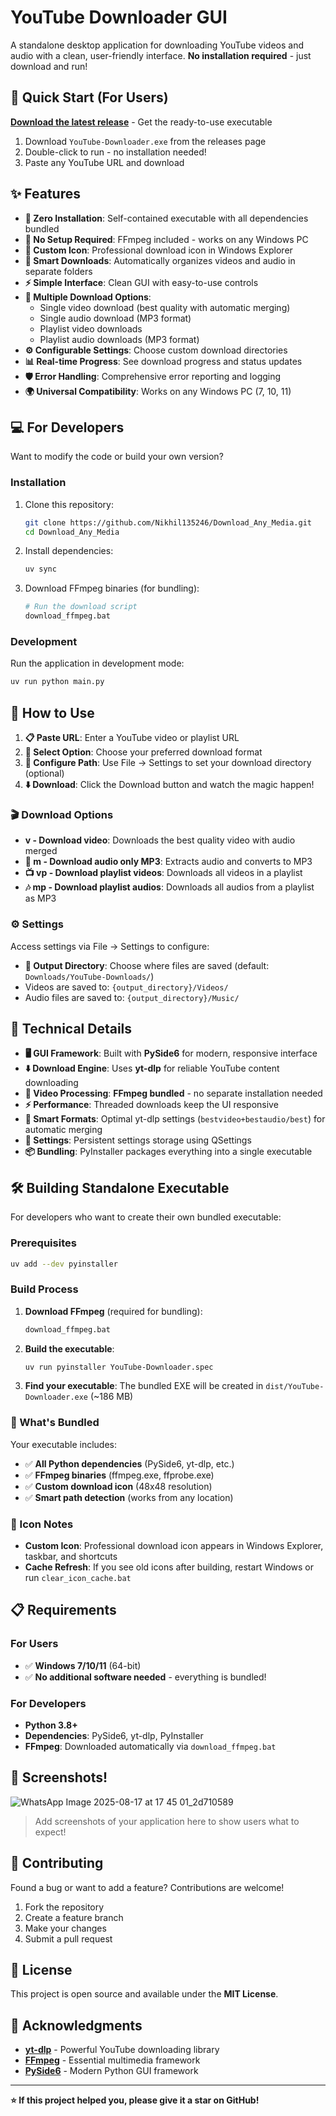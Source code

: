 # YouTube Downloader GUI

A standalone desktop application for downloading YouTube videos and audio with a clean, user-friendly interface. **No installation required** - just download and run!

## 🚀 Quick Start (For Users)

**[Download the latest release](https://github.com/Nikhil135246/Download_Any_Media/releases)** - Get the ready-to-use executable

1. Download `YouTube-Downloader.exe` from the releases page
2. Double-click to run - no installation needed!
3. Paste any YouTube URL and download

## ✨ Features

- **🎯 Zero Installation**: Self-contained executable with all dependencies bundled
- **🔧 No Setup Required**: FFmpeg included - works on any Windows PC
- **🎨 Custom Icon**: Professional download icon in Windows Explorer
- **📁 Smart Downloads**: Automatically organizes videos and audio in separate folders
- **⚡ Simple Interface**: Clean GUI with easy-to-use controls
- **🎵 Multiple Download Options**:
  - Single video download (best quality with automatic merging)
  - Single audio download (MP3 format)
  - Playlist video downloads
  - Playlist audio downloads (MP3 format)
- **⚙️ Configurable Settings**: Choose custom download directories
- **📊 Real-time Progress**: See download progress and status updates
- **🛡️ Error Handling**: Comprehensive error reporting and logging
- **🌍 Universal Compatibility**: Works on any Windows PC (7, 10, 11)

## 💻 For Developers

Want to modify the code or build your own version?

### Installation

1. Clone this repository:
   ```bash
   git clone https://github.com/Nikhil135246/Download_Any_Media.git
   cd Download_Any_Media
   ```

2. Install dependencies:
   ```bash
   uv sync
   ```

3. Download FFmpeg binaries (for bundling):
   ```bash
   # Run the download script
   download_ffmpeg.bat
   ```

### Development

Run the application in development mode:
```bash
uv run python main.py
```

## 📖 How to Use

1. **📋 Paste URL**: Enter a YouTube video or playlist URL
2. **🎯 Select Option**: Choose your preferred download format
3. **📁 Configure Path**: Use File → Settings to set your download directory (optional)
4. **⬇️ Download**: Click the Download button and watch the magic happen!

### 🎬 Download Options

- **v - Download video**: Downloads the best quality video with audio merged
- **🎵 m - Download audio only MP3**: Extracts audio and converts to MP3
- **📺 vp - Download playlist videos**: Downloads all videos in a playlist
- **🎶 mp - Download playlist audios**: Downloads all audios from a playlist as MP3

### ⚙️ Settings

Access settings via File → Settings to configure:
- **📂 Output Directory**: Choose where files are saved (default: `Downloads/YouTube-Downloads/`)
- Videos are saved to: `{output_directory}/Videos/`
- Audio files are saved to: `{output_directory}/Music/`

## 🔧 Technical Details

- **🖥️ GUI Framework**: Built with **PySide6** for modern, responsive interface
- **⬇️ Download Engine**: Uses **yt-dlp** for reliable YouTube content downloading
- **🎥 Video Processing**: **FFmpeg bundled** - no separate installation needed
- **⚡ Performance**: Threaded downloads keep the UI responsive
- **🎯 Smart Formats**: Optimal yt-dlp settings (`bestvideo+bestaudio/best`) for automatic merging
- **💾 Settings**: Persistent settings storage using QSettings
- **📦 Bundling**: PyInstaller packages everything into a single executable

## 🛠️ Building Standalone Executable

For developers who want to create their own bundled executable:

### Prerequisites
```bash
uv add --dev pyinstaller
```

### Build Process
1. **Download FFmpeg** (required for bundling):
   ```bash
   download_ffmpeg.bat
   ```

2. **Build the executable**:
   ```bash
   uv run pyinstaller YouTube-Downloader.spec
   ```

3. **Find your executable**: The bundled EXE will be created in `dist/YouTube-Downloader.exe` (~186 MB)

### 🎨 What's Bundled

Your executable includes:
- ✅ **All Python dependencies** (PySide6, yt-dlp, etc.)
- ✅ **FFmpeg binaries** (ffmpeg.exe, ffprobe.exe) 
- ✅ **Custom download icon** (48x48 resolution)
- ✅ **Smart path detection** (works from any location)

### 🔧 Icon Notes
- **Custom Icon**: Professional download icon appears in Windows Explorer, taskbar, and shortcuts
- **Cache Refresh**: If you see old icons after building, restart Windows or run `clear_icon_cache.bat`

## 📋 Requirements

### For Users
- ✅ **Windows 7/10/11** (64-bit)
- ✅ **No additional software needed** - everything is bundled!

### For Developers  
- **Python 3.8+**
- **Dependencies**: PySide6, yt-dlp, PyInstaller
- **FFmpeg**: Downloaded automatically via `download_ffmpeg.bat`

## 📸 Screenshots!
![WhatsApp Image 2025-08-17 at 17 45 01_2d710589](https://github.com/user-attachments/assets/79e98cdb-df21-4288-928b-7b1eefaa1875)


> Add screenshots of your application here to show users what to expect!

## 🤝 Contributing

Found a bug or want to add a feature? Contributions are welcome!

1. Fork the repository
2. Create a feature branch
3. Make your changes
4. Submit a pull request

## 📝 License

This project is open source and available under the **MIT License**.

## 🙏 Acknowledgments

- **[yt-dlp](https://github.com/yt-dlp/yt-dlp)** - Powerful YouTube downloading library
- **[FFmpeg](https://ffmpeg.org/)** - Essential multimedia framework
- **[PySide6](https://wiki.qt.io/Qt_for_Python)** - Modern Python GUI framework

---

**⭐ If this project helped you, please give it a star on GitHub!**
